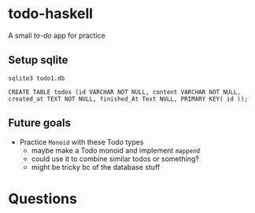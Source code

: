 # todo-haskell
A small *to-do* app for practice

Setup sqlite
------------
```
sqlite3 todo1.db

CREATE TABLE todos (id VARCHAR NOT NULL, content VARCHAR NOT NULL, created_at TEXT NOT NULL, finished_At Text NULL, PRIMARY KEY( id ));
```

Future goals
---------
* Practice `Monoid` with these Todo types
  - maybe make a Todo monoid and implement `mappend`
  - could use it to combine similar todos or something?
  - might be tricky bc of the database stuff

Questions
=========
